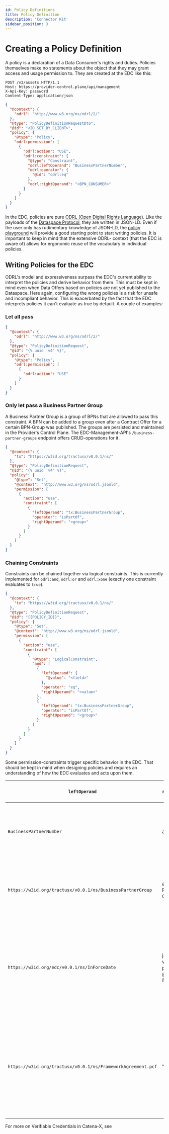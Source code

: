 ```yaml
---
id: Policy Definitions
title: Policy Definition
description: 'Connector Kit'
sidebar_position: 3
---
```


# Creating a Policy Definition

A policy is a declaration of a Data Consumer's rights and duties. Policies themselves make no statements about the
object that they may grant access and usage permission to. They are created at the EDC like this:

```http
POST /v3/assets HTTP/1.1
Host: https://provider-control.plane/api/management
X-Api-Key: password
Content-Type: application/json
```

```json
{
  "@context": {
    "odrl": "http://www.w3.org/ns/odrl/2/"
  },
  "@type": "PolicyDefinitionRequestDto",
  "@id": "<ID_SET_BY_CLIENT>",
  "policy": {
    "@type": "Policy",
    "odrl:permission": [
      {
        "odrl:action": "USE",
        "odrl:constraint": {
          "@type": "Constraint",
          "odrl:leftOperand": "BusinessPartnerNumber",
          "odrl:operator": {
            "@id": "odrl:eq"
          },
          "odrl:rightOperand": "<BPN_CONSUMER>"
        }
      }
    ]
  }
}

```

In the EDC, policies are pure [ODRL (Open Digital Rights Language)](https://www.w3.org/TR/odrl-model/).
Like the payloads of the [Dataspace Protocol](#1-management-api-overview), they are written in JSON-LD. Even if the user
only has rudimentary knowledge of JSON-LD, the [policy playground](https://eclipse-tractusx.github.io/tutorial-resources/policy-playground/)
will provide a good starting point to start writing policies. It is important to keep in mind that the extensive ODRL-
context (that the EDC is aware of) allows for ergonomic reuse of the vocabulary in individual policies.

## Writing Policies for the EDC

ODRL's model and expressiveness surpass the EDC's current ability to interpret the policies and derive behavior from
them. This must be kept in mind even when Data Offers based on policies are not yet published to the Dataspace. Here again,
configuring the wrong policies is a risk for unsafe and incompliant behavior. This is exacerbated by the fact that
the EDC interprets policies it can't evaluate as true by default. A couple of examples:

### Let all pass
```json
{
  "@context": {
    "odrl": "http://www.w3.org/ns/odrl/2/"
  },
  "@type": "PolicyDefinitionRequest",
  "@id": "{% uuid 'v4' %}",
  "policy": {
    "@type": "Policy",
    "odrl:permission": [
      {
        "odrl:action": "USE"
      }
    ]
  }
}
```

### Only let pass a Business Partner Group

A Business Partner Group is a group of BPNs that are allowed to pass this constraint. A BPN can be added
to a group even after a Contract Offer for a certain BPN-Group was published. The groups are persisted and maintained
in the Provider's Control Plane. The EDC-Management-API's `/business-partner-groups` endpoint offers CRUD-operations for
it.

```json
{
  "@context": {
    "tx": "https://w3id.org/tractusx/v0.0.1/ns/"
  },
  "@type": "PolicyDefinitionRequest",
  "@id": "{% uuid 'v4' %}",
  "policy": {
    "@type": "Set",
    "@context": "http://www.w3.org/ns/odrl.jsonld",
    "permission": [
      {
        "action": "use",
        "constraint": [
          {
            "leftOperand": "tx:BusinessPartnerGroup",
            "operator": "isPartOf",
            "rightOperand": "<group>"
          }
        ]
      }
    ]
  }
}

```

### Chaining Constraints

Constraints can be chained together via logical constraints. This is currently implemented for `odrl:and`, `odrl:or` 
and `odrl:xone` (exactly one constraint evaluates to `true`).

```json
{
  "@context": {
    "tx": "https://w3id.org/tractusx/v0.0.1/ns/"
  },
  "@type": "PolicyDefinitionRequest",
  "@id": "{{POLICY_ID}}",
  "policy": {
    "@type": "Set",
    "@context": "http://www.w3.org/ns/odrl.jsonld",
    "permission": [
      {
        "action": "use",
        "constraint": [
          {
            "@type": "LogicalConstraint",
            "and": [
              {
                "leftOperand": {
                  "@value": "<field>"
                },
                "operator": "eq",
                "rightOperand": "<value>"
              },
              {
                "leftOperand": "tx:BusinessPartnerGroup",
                "operator": "isPartOf",
                "rightOperand": "<group>"
              }
            ]
          }
        ]
      }
    ]
  }
}
```

Some permission-constraints trigger specific behavior in the EDC. That should be kept in mind when designing policies
and requires an understanding of how the EDC evaluates and acts upon them.

| `leftOperand`                                                | `rightOperand`                                   | usage in <br> [Contract Definition](4-contract-definitions.md) | description                                                                                                                                                                                                                                                                                                                                                                                                                                                                  |
|--------------------------------------------------------------|--------------------------------------------------|----------------------------------------------------------------|------------------------------------------------------------------------------------------------------------------------------------------------------------------------------------------------------------------------------------------------------------------------------------------------------------------------------------------------------------------------------------------------------------------------------------------------------------------------------|
| `BusinessPartnerNumber`                                      | a BPNL                                           | access or contract                                             | _This function is deprecated._ <br> The leftOperand "BusinessPartnerNumber" will trigger a check against the property in a Consumer's Verfifiable Credential (VC) that holds said BPNL.                                                                                                                                                                                                                                                                                      |
| `https://w3id.org/tractusx/v0.0.1/ns/BusinessPartnerGroup`   | a Business Partner Group                         | access or contract                                             | see [above](#only-let-pass-a-business-partner-group). The `leftOperand` is in this case not queried from the Consumer's VC but acts as a signal to check the Consumer's BPN for membership in the designated Business Partner Group.                                                                                                                                                                                                                                         |
| `https://w3id.org/edc/v0.0.1/ns/InForceDate`                 | json-object with properties `@value` and `@type` | contract                                                       | If the negotiation via either [Contract Negotiation](6-contract-negotiation.md) or the [EDR process](8-edr.md) is successful, the EDC will only renew short-lived Data-Plane tokens for a contract if the contract is still valid (in force). Start and end dates can be set with absolute timestamps or relative to the time of the contract agreement. For exact syntax, visit the [playground](https://eclipse-tractusx.github.io/tutorial-resources/policy-playground/). |
| `https://w3id.org/tractusx/v0.0.1/ns/FrameworkAgreement.pcf` | "active"                                         | access or contract                                             | Framework agreements in Catena-X are legal documents signed by a Business Partner to participate in a Business Scenario. In return, her credential is enhanced with a reference to the corresponding framework agreement - like in this case `pcf`. A complete list of framework agreements is maintained by the Catena-X association in standards CX-0049 and -0050.                                                                                                        |

For more on Verifiable Credentials in Catena-X, see 